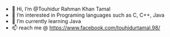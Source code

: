 - 👋 Hi, I’m @Touhidur Rahman Khan Tamal
- 👀 I’m interested in Programing languages such as C, C++, Java
- 🌱 I’m currently learning Java
- 📫 reach me @ https://www.facebook.com/touhidurtamal.98/

<!---
TouhidurTomal/TouhidurTomal is a ✨ special ✨ repository because its `README.md` (this file) appears on your GitHub profile.
You can click the Preview link to take a look at your changes.
--->
